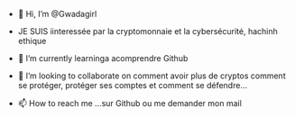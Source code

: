 - 👋 Hi, I’m @Gwadagirl
- JE SUIS iinteressée par la cryptomonnaie et la cybersécurité, hachinh ethique
- 🌱 I’m currently learninga acomprendre Github

- 💞️ I’m looking to collaborate on comment avoir plus de cryptos comment se protéger, protéger ses comptes et comment se défendre...
- 📫 How to reach me ...sur Github ou me demander mon mail

<!---
Gwadagirl/Gwadagirl is a ✨ special ✨ repository because its `README.md` (this file) appears on your GitHub profile.
You can click the Preview link to take a look at your changes.
--->
